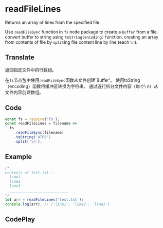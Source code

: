 # readFileLines

Returns an array of lines from the specified file.

Use `readFileSync` function in `fs` node package to create a `Buffer` from a file.
convert buffer to string using `toString(encoding)` function.
creating an array from contents of file by `split`ing file content line by line (each `\n`).

## Translate

返回指定文件中的行数组。

在`fs`节点包中使用`readFileSync`函数从文件创建`Buffer'。
使用toString（encoding）函数将缓冲区转换为字符串。
通过逐行拆分文件内容（每个\ n）从文件内容创建数组。

## Code

```js
const fs = require('fs');
const readFileLines = filename =>
  fs
    .readFileSync(filename)
    .toString('UTF8')
    .split('\n');
```

## Example

```js
/*
contents of test.txt :
  line1
  line2
  line3
  ___________________________
*/
let arr = readFileLines('test.txt');
console.log(arr); // ['line1', 'line2', 'line3']
```

## CodePlay

<template>
  <code-play codeplay-id="" />
</template>
